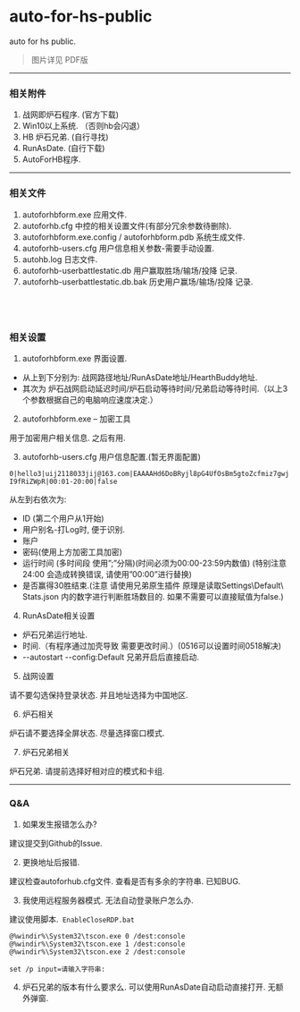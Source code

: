 # auto-for-hs-public
auto for hs public.

> 图片详见 PDF版

---
### 相关附件
1.	战网即炉石程序. (官方下载)
2.	Win10以上系统. （否则hb会闪退）
3.	HB 炉石兄弟. (自行寻找)
4.	RunAsDate. (自行下载)
5.	AutoForHB程序.

---
### 相关文件
1.	autoforhbform.exe 应用文件.
2.	autoforhb.cfg 中控的相关设置文件(有部分冗余参数待删除).
3.	autoforhbform.exe.config / autoforhbform.pdb 系统生成文件.
4.	autoforhb-users.cfg 用户信息相关参数-需要手动设置.
5.	autohb.log 日志文件.
6.	autoforhb-userbattlestatic.db 用户赢取胜场/输场/投降 记录.
7.	autoforhb-userbattlestatic.db.bak 历史用户赢场/输场/投降 记录.

 
---------

### 相关设置
1.	autoforhbform.exe 界面设置.

* 从上到下分别为: 战网路径地址/RunAsDate地址/HearthBuddy地址. 
* 其次为 炉石战网启动延迟时间/炉石启动等待时间/兄弟启动等待时间.（以上3个参数根据自己的电脑响应速度决定.）

2.	autoforhbform.exe – 加密工具

 用于加密用户相关信息. 之后有用.

3.	autoforhb-users.cfg 用户信息配置.(暂无界面配置)

`0|hello3|uij2118033jij@163.com|EAAAAHd6DoBRyjl8pG4UfOsBm5gtoZcfmiz7gwjI9fRiZWpR|00:01-20:00|false`

从左到右依次为:
*	ID (第二个用户从1开始)
*	用户别名-打Log时, 便于识别.
*	账户
*	密码(使用上方加密工具加密)
*	运行时间 (多时间段 使用”;”分隔)(时间必须为00:00-23:59内数值) (特别注意 24:00 会造成转换错误, 请使用”00:00”进行替换)
*	是否赢得30胜结束.(注意 请使用兄弟原生插件 原理是读取Settings\Default\ Stats.json 内的数字进行判断胜场数目的. 如果不需要可以直接赋值为false.)

4.	RunAsDate相关设置

*	炉石兄弟运行地址.
*	时间.（有程序通过加壳导致 需要更改时间.）(0516可以设置时间0518解决)
*	--autostart --config:Default 兄弟开启后直接启动.
 
5.	战网设置
 
请不要勾选保持登录状态. 并且地址选择为中国地区.

6.	炉石相关

炉石请不要选择全屏状态. 尽量选择窗口模式.

7.	炉石兄弟相关

炉石兄弟. 请提前选择好相对应的模式和卡组.

---------
### Q&A

1.	如果发生报错怎么办?

建议提交到Github的Issue.

2.	更换地址后报错.

建议检查autoforhub.cfg文件. 查看是否有多余的字符串. 已知BUG.

3.	我使用远程服务器模式. 无法自动登录账户怎么办.

建议使用脚本.` EnableCloseRDP.bat`

```
@%windir%\System32\tscon.exe 0 /dest:console
@%windir%\System32\tscon.exe 1 /dest:console
@%windir%\System32\tscon.exe 2 /dest:console

set /p input=请输入字符串:
```

4.	炉石兄弟的版本有什么要求么.
可以使用RunAsDate自动启动直接打开. 无额外弹窗.
